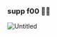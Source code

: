 ### supp f00 👋✨

<!--
**fluxiums/fluxiums** is a ✨ _special_ ✨ repository because its `README.md` (this file) appears on your GitHub profile.

Here are some ideas to get you started:

- 🔭 I’m currently working on ...
- 🌱 I’m currently learning ...
- 👯 I’m looking to collaborate on ...
- 🤔 I’m looking for help with ...
- 💬 Ask me about ...
- 📫 How to reach me: ...
- 😄 Pronouns: ...
- ⚡ Fun fact: ...
-->
![Untitled](https://user-images.githubusercontent.com/7449535/212180114-8f9d0b95-d367-4a3a-aa02-f6cb798e934a.png)
